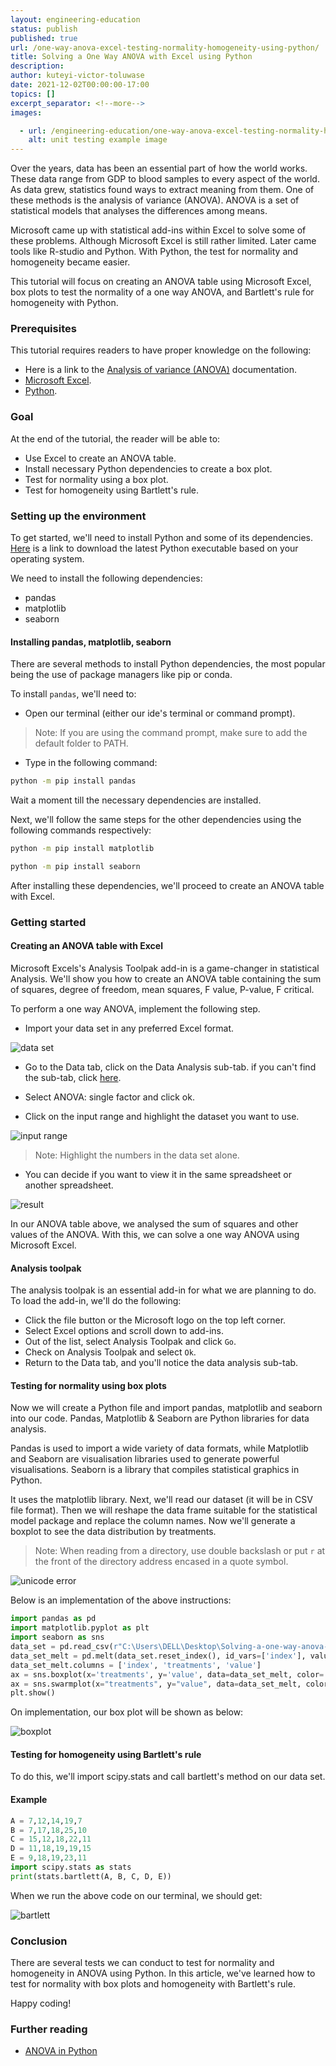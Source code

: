 ```yaml
---
layout: engineering-education
status: publish
published: true
url: /one-way-anova-excel-testing-normality-homogeneity-using-python/
title: Solving a One Way ANOVA with Excel using Python
description: 
author: kuteyi-victor-toluwase
date: 2021-12-02T00:00:00-17:00
topics: []
excerpt_separator: <!--more-->
images:

  - url: /engineering-education/one-way-anova-excel-testing-normality-homogeneity-using-python/hero.jpg
    alt: unit testing example image
---
```

Over the years, data has been an essential part of how the world works. These data range from GDP to blood samples to every aspect of the world. As data grew, statistics found ways to extract meaning from them. One of these methods is the analysis of variance (ANOVA). ANOVA is a set of statistical models that analyses the differences among means.
<!--more-->
Microsoft came up with statistical add-ins within Excel to solve some of these problems. Although Microsoft Excel is still rather limited. Later came tools like R-studio and Python. With Python, the test for normality and homogeneity became easier.

This tutorial will focus on creating an ANOVA table using Microsoft Excel, box plots to test the normality of a one way ANOVA, and Bartlett's rule for homogeneity with Python.

### Prerequisites
This tutorial requires readers to have proper knowledge on the following:
- Here is a link to the [Analysis of variance (ANOVA)](https://www.investopedia.com/terms/a/anova.asp) documentation.
- [Microsoft Excel](https://www.guru99.com/excel-tutorials.html).
- [Python](https://www.python.org/).

### Goal
At the end of the tutorial, the reader will be able to:
- Use Excel to create an ANOVA table.
- Install necessary Python dependencies to create a box plot.
- Test for normality using a box plot.
- Test for homogeneity using Bartlett's rule.

### Setting up the environment
To get started, we'll need to install Python and some of its dependencies. [Here](https://www.python.org/downloads/) is a link to download the latest Python executable based on your operating system. 

We need to install the following dependencies:
- pandas
- matplotlib
- seaborn

#### Installing pandas, matplotlib, seaborn
There are several methods to install Python dependencies, the most popular being the use of package managers like pip or conda. 

To install `pandas`, we'll need to:
- Open our terminal (either our ide's terminal or command prompt).

>Note: If you are using the command prompt, make sure to add the default folder to PATH.

- Type in the following command:
```bash
python -m pip install pandas
```

Wait a moment till the necessary dependencies are installed. 

Next, we'll follow the same steps for the other dependencies using the following commands respectively:
```bash
python -m pip install matplotlib
```

```bash
python -m pip install seaborn
```

After installing these dependencies, we'll proceed to create an ANOVA table with Excel.

### Getting started
#### Creating an ANOVA table with Excel
Microsoft Excels's Analysis Toolpak add-in is a game-changer in statistical Analysis. We'll show you how to create an ANOVA table containing the sum of squares, degree of freedom, mean squares, F value, P-value, F critical.

To perform a one way ANOVA, implement the following step.
- Import your data set in any preferred Excel format.

![data set](/engineering-education/Solving-a-one-way-anova-with-Excel-and-testing-for-normality-and-homogeneity-using-python/data-set.jpg)

- Go to the Data tab, click on the Data Analysis sub-tab. if you can't find the sub-tab, click [here](###analysis-toolpak).

- Select ANOVA: single factor and click ok.
- Click on the input range and highlight the dataset you want to use.

![input range](/engineering-education/Solving-a-one-way-anova-with-Excel-and-testing-for-normality-and-homogeneity-using-python/input-range.jpg)

>Note: Highlight the numbers in the data set alone.

- You can decide if you want to view it in the same spreadsheet or another spreadsheet.

![result](/engineering-education/Solving-a-one-way-anova-with-Excel-and-testing-for-normality-and-homogeneity-using-python/result.jpg)

In our ANOVA table above, we analysed the sum of squares and other values of the ANOVA. With this, we can solve a one way ANOVA using Microsoft Excel.

#### Analysis toolpak
The analysis toolpak is an essential add-in for what we are planning to do. To load the add-in, we'll do the following:
- Click the file button or the Microsoft logo on the top left corner.
- Select Excel options and scroll down to add-ins.
- Out of the list, select Analysis Toolpak and click `Go`.
- Check on Analysis Toolpak and select `Ok`.
- Return to the Data tab, and you'll notice the data analysis sub-tab.

#### Testing for normality using box plots
Now we will create a Python file and import pandas, matplotlib and seaborn into our code. Pandas, Matplotlib & Seaborn are Python libraries for data analysis. 

Pandas is used to import a wide variety of data formats, while Matplotlib and Seaborn are visualisation libraries used to generate powerful visualisations. Seaborn is a library that compiles statistical graphics in Python.

It uses the matplotlib library. Next, we'll read our dataset (it will be in CSV file format). Then we will reshape the data frame suitable for the statistical model package and replace the column names. Now we'll generate a boxplot to see the data distribution by treatments.

>Note: When reading from a directory, use double backslash or put `r` at the front of the directory address encased in a quote symbol.

![unicode error](/engineering-education/Solving-a-one-way-anova-with-Excel-and-testing-for-normality-and-homogeneity-using-python/unicode-error.jpg)

Below is an implementation of the above instructions:
```Python
import pandas as pd
import matplotlib.pyplot as plt
import seaborn as sns
data_set = pd.read_csv(r"C:\Users\DELL\Desktop\Solving-a-one-way-anova-with-Excel-and-testing-for-normality-and-homogeneity-using-python\assignments.csv")
data_set_melt = pd.melt(data_set.reset_index(), id_vars=['index'], value_vars=['A', 'B', 'C', 'D', 'E'])
data_set_melt.columns = ['index', 'treatments', 'value']
ax = sns.boxplot(x='treatments', y='value', data=data_set_melt, color='#99c2a2')
ax = sns.swarmplot(x="treatments", y="value", data=data_set_melt, color='#7d0013')
plt.show()
```

On implementation, our box plot will be shown as below:

![boxplot](/engineering-education/Solving-a-one-way-anova-with-Excel-and-testing-for-normality-and-homogeneity-using-python/boxplot.jpg)

#### Testing for homogeneity using Bartlett's rule
To do this, we'll import scipy.stats and call bartlett's method on our data set.

#### Example
```Python
A = 7,12,14,19,7
B = 7,17,18,25,10
C = 15,12,18,22,11
D = 11,18,19,19,15
E = 9,18,19,23,11
import scipy.stats as stats 
print(stats.bartlett(A, B, C, D, E))
```

When we run the above code on our terminal, we should get:

![bartlett](/engineering-education/Solving-a-one-way-anova-with-Excel-and-testing-for-normality-and-homogeneity-using-python/bartlett.jpg)

### Conclusion
There are several tests we can conduct to test for normality and homogeneity in ANOVA using Python. In this article, we've learned how to test for normality with box plots and homogeneity with Bartlett's rule. 

Happy coding!

### Further reading
- [ANOVA in Python](https://www.marsja.se/four-ways-to-conduct-one-way-anovas-using-python/)
